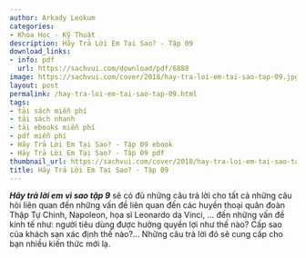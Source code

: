 ```yaml
---
author: Arkady Leokum
categories:
- Khoa Học - Kỹ Thuật
description: Hãy Trả Lời Em Tại Sao? - Tập 09
download_links:
- info: pdf
  url: https://sachvui.com/download/pdf/6888
image: https://sachvui.com/cover/2018/hay-tra-loi-em-tai-sao-tap-09.jpg
layout: post
permalink: /hay-tra-loi-em-tai-sao-tap-09.html
tags:
- tải sách miễn phí
- tải sách nhanh
- tải ebooks miễn phí
- pdf miễn phí
- Hãy Trả Lời Em Tại Sao? - Tập 09 ebook
- Hãy Trả Lời Em Tại Sao? - Tập 09 pdf
thumbnail_url: https://sachvui.com/cover/2018/hay-tra-loi-em-tai-sao-tap-09.jpg
title: Hãy Trả Lời Em Tại Sao? - Tập 09
---
```


 <div class="item-desc text-justify"> <p><strong><em>Hãy trả lời em vì sao tập 9</em></strong> sẽ có đủ những câu trả lời cho tất cả những câu hỏi liên quan đến những vấn đề liên quan đến các huyền thoại quân đoàn Thập Tự Chinh, Napoleon, họa sĩ Leonardo da Vinci, ... đến những vấn đề kinh tế như: người tiêu dùng được hưởng quyền lợi như thế nào? Cấp sao của khách sạn xác định thế nào?... Những câu trả lời đó sẽ cung cấp cho bạn nhiều kiến thức mới lạ.</p> </div>
